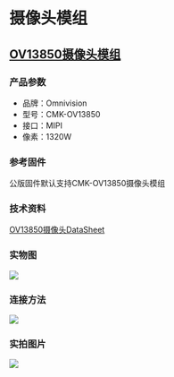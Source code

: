 # 摄像头模组
## [OV13850摄像头模组](https://store.t-firefly.com/goods.php?id=6)
### 产品参数

* 品牌：Omnivision
* 型号：CMK-OV13850
* 接口：MIPI
* 像素：1320W
### 参考固件
公版固件默认支持CMK-OV13850摄像头模组
### 技术资料
[OV13850摄像头DataSheet](http://download.t-firefly.com/product/RK3288/Docs/Peripherals/OV13850%20datasheet/Sensor_OV13850-G04A_OmniVision_SpecificationV1.pdf)
### 实物图
![](img/module_camera1.png)
### 连接方法
![](img/module_camera2.png)
### 实拍图片
![](img/module_camera3.png)